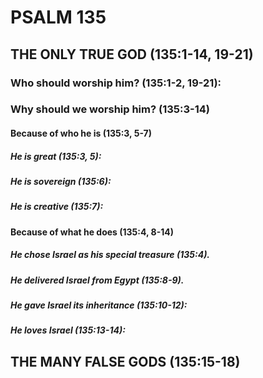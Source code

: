 ---
---
# PSALM 135 
## THE ONLY TRUE GOD (135:1-14, 19-21) 
###  Who should worship him? (135:1-2, 19-21): 
###  Why should we worship him? (135:3-14) 
####  Because of who he is (135:3, 5-7) 
#####  He is great (135:3, 5): 
#####  He is sovereign (135:6): 
#####  He is creative (135:7): 
####  Because of what he does (135:4, 8-14) 
#####  He chose Israel as his special treasure (135:4). 
#####  He delivered Israel from Egypt (135:8-9). 
#####  He gave Israel its inheritance (135:10-12): 
#####  He loves Israel (135:13-14): 
## THE MANY FALSE GODS (135:15-18) 
